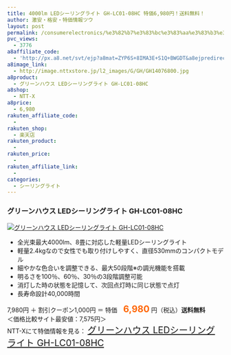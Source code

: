 ```yaml
---
title: 4000lm LEDシーリングライト GH-LC01-08HC 特価6,980円！送料無料！
author: 激安・格安・特価情報ツウ
layout: post
permalink: /consumerelectronics/%e3%82%b7%e3%83%bc%e3%83%aa%e3%83%b3%e3%82%b0%e3%83%a9%e3%82%a4%e3%83%88/4000lm-led-ghlc0108hc-6980.html
pvc_views:
  - 3776
a8affiliate_code:
  - 'http://px.a8.net/svt/ejp?a8mat=ZYP6S+8IMA3E+S1Q+BWGDT&a8ejpredirect=http://nttxstore.jp/_II_GH14076800'
a8image_link:
  - http://image.nttxstore.jp/l2_images/G/GH/GH14076800.jpg
a8product:
  - グリーンハウス LEDシーリングライト GH-LC01-08HC
a8shop:
  - NTT-X
a8price:
  - 6,980
rakuten_affiliate_code:
  - 
rakuten_shop:
  - 楽天店
rakuten_product:
  - 
rakuten_price:
  - 
rakuten_affiliate_link:
  - 
categories:
  - シーリングライト
---
```

### グリーンハウス LEDシーリングライト GH-LC01-08HC

<div class="img-bg2 img_L">
  <a title="グリーンハウス LEDシーリングライト GH-LC01-08HC" href="http://px.a8.net/svt/ejp?a8mat=ZYP6S+8IMA3E+S1Q+BWGDT&a8ejpredirect=http://nttxstore.jp/_II_GH14076800" target="_blank"><img src="http://i1.wp.com/image.nttxstore.jp/l2_images/G/GH/GH14076800.jpg?resize=120%2C120" border="0" alt="グリーンハウス LEDシーリングライト GH-LC01-08HC" style="border: 0pt none;" data-recalc-dims="1" /></a>
</div>

<!--more-->

  * 全光束最大4000lm、8畳に対応した軽量LEDシーリングライト
  * 軽量2.4kgなので女性でも取り付けしやすく、直径530mmのコンパクトモデル
  * 細やかな色合いを調整できる、最大50段階※の調光機能を搭載
  * 明るさを100％、60％、30％の3段階調整可能
  * 消灯した時の状態を記憶して、次回点灯時に同じ状態で点灯
  * 長寿命設計40,000時間

7,980円 ＋ 割引クーポン1,000円 ＝ 特価　<span style="color: #ff6600; font-size: 150%;"><strong>6,980</strong></span> 円（税込）**送料無料**  
＜価格比較サイト最安値：7,575円＞  
NTT-Xにて特価情報を見る： <span style="font-size: 150%;"><a href="http://px.a8.net/svt/ejp?a8mat=ZYP6S+8IMA3E+S1Q+BWGDT&a8ejpredirect=http://nttxstore.jp/_II_GH14076800" target="_blank">グリーンハウス LEDシーリングライト GH-LC01-08HC</a></span>